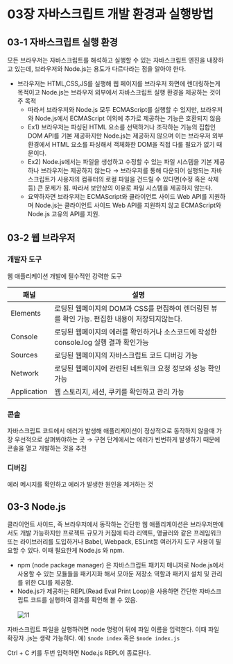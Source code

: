# 03장 자바스크립트 개발 환경과 실행방법

## 03-1 자바스크립트 실행 환경

모든 브라우저는 자바스크립트를 해석하고 실행할 수 있는 자바스크립트 엔진을 내장하고 있는데, 브라우저와 Node.js는 용도가 다르다라는 점을 알아야 한다. 

- 브라우저는 HTML,CSS,JS를 실행해 웹 페이지를 브라우저 화면에 렌더링하는게 목적이고 Node.js는 브라우저 외부에서 자바스크립트 실행 환경을 제공하는 것이 주 목적
    - 따라서 브라우저와 Node.js 모두 ECMAScript를 실행할 수 있지만, 브라우저와 Node.js에서 ECMAScript 이외에 추가로 제공하는 기능은 호환되지 않음
    - Ex1) 브라우저는 파싱된 HTML 요소를 선택하거나 조작하는 기능의 집합인 DOM API를 기본 제공하지만 Node.js는 제공하지 않으며 이는 브라우저 외부 환경에서 HTML 요소를 파싱해서 객체화한 DOM을 직접 다룰 필요가 없기 때문이다.
    - Ex2) Node.js에서는 파일을 생성하고 수정할 수 있는 파일 시스템을 기본  제공하나 브라우저는 제공하지 않는다 → 브라우저를 통해 다운되어 실행되는 자바스크립트가 사용자의 컴퓨터의 로컬 파일을 건드릴 수 있다면(수정 혹은 삭제등) 큰 문제가 됨. 따라서 보안상의 이유로 파일 시스템을 제공하지 않는다.
    - 요약하자면 브라우저는 ECMAScript와 클라이언트 사이드 Web API를 지원하며 Node.js는 클라이언트 사이드 Web API를 지원하지 않고 ECMAScript와 Node.js 고유의 API를 지원.

## 03-2 웹 브라우저

### 개발자 도구

웹 애플리케이션 개발에 필수적인 강력한 도구

| 패널 | 설명 |
| --- | --- |
| Elements | 로딩된 웹페이지의 DOM과 CSS를 편집하여 렌더링된 뷰를 확인 가능. 편집한 내용이 저장되지않는다. |
| Console | 로딩된 웹페이지의 에러를 확인하거나 소스코드에 작성한  console.log 실행 결과 확인가능 |
| Sources | 로딩된 웹페이지의 자바스크립트 코드 디버깅 가능 |
| Network | 로딩된 웹페이지에 관련된 네트워크 요청 정보와 성능 확인 가능 |
| Application | 웹 스토리지, 세션, 쿠키를 확인하고 관리 가능 |

### 콘솔

자바스크립트 코드에서 에러가 발생해 애플리케이션이 정상적으로 동작하지 않을때 가장 우선적으로 살펴봐야하는 곳 → 구현 단계에서는 에러가 빈번하게 발생하기 때문에 콘솔을 열고 개발하는 것을 추천

### 디버깅

에러 메시지를 확인하고 에러가 발생한 원인을 제거하는 것

## 03-3 Node.js

클라이언트 사이드, 즉 브라우저에서 동작하는 간단한 웹 애플리케이션은 브라우저만에서도 개발 가능하지만 프로젝트 규모가 커짐에 따라 리액트, 앵귤러와 같은 프레임워크 또는 라이브러리를 도입하거나 Babel, Webpack, ESLint등 여러가지 도구 사용이 필요할 수 있다. 이때 필요한게 Node.js 와 npm.

- npm (node package manager) 은 자바스크립트 패키지 매니저로 Node.js에서 사용할 수 있는 모듈들을 패키지화 해서 모아둔 저장소 역할과 패키지 설치 및 관리를 위한 CLI를 제공함.
- Node.js가 제공하는 REPL(Read Eval Print Loop)을 사용하면 간단한 자바스크립트 코드를 실행하여 결과를 확인해 볼 수 있음. <br><br>
![11](https://github.com/user-attachments/assets/c1c5d264-d664-4201-b63e-a152f9732517) <br>



자바스크립트 파일을 실행하려면 node 명령어 뒤에 파일 이름을 입력한다. 이때 파일 확장자 .js는 생략 가능하다. 예) `$node index` 혹은 `$node index.js` 

Ctrl + C 키를 두번 입력하면 Node.js REPL이 종료된다.
